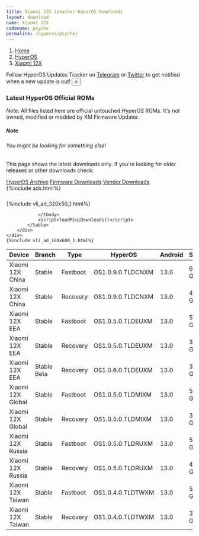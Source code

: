 ```yaml
---
title: Xiaomi 12X (psyche) HyperOS Downloads
layout: download
name: Xiaomi 12X
codename: psyche
permalink: /hyperos/psyche/
---
```

<nav aria-label="breadcrumb">
    <ol class="breadcrumb">
        <li class="breadcrumb-item"><a href="/">Home</a></li>
        <li class="breadcrumb-item"><a href="/hyperos/">HyperOS</a></li>
        <li class="breadcrumb-item active" aria-current="page"><a href="/hyperos/psyche/">Xiaomi 12X</a></li>
    </ol>
</nav>
<div class="alert alert-primary alert-dismissible fade show" role="alert">
    Follow HyperOS Updates Tracker on <a href="https://t.me/MIUIUpdatesTracker" class="alert-link">Telegram</a>
     or <a href="https://twitter.com/MiFwUpdater" class="alert-link">Twitter</a> to get notified when a new update is out!
    <button type="button" class="close" data-dismiss="alert" aria-label="Close">
        <span aria-hidden="true">&times;</span>
    </button>
</div>

### Latest HyperOS Official ROMs
*Note*: All files listed here are official untouched HyperOS ROMs. It's not owned, modified or modded by XM Firmware Updater.
<div class="card">
  <div class="card-body">
    <h5 class="card-title">Note</h5>
    <h6 class="card-subtitle mb-2 text-muted">You might be looking for something else!</h6>
    <p class="card-text">This page shows the latest downloads only.
     If you're looking for older releases or other downloads check:</p>
    <a href="/archive/hyperos/psyche/" class="card-link">HyperOS Archive</a>
    <a href="/firmware/psyche/" class="card-link">Firmware Downloads</a>
    <a href="/vendor/psyche/" class="card-link">Vendor Downloads</a>
  </div>
</div>
{%include ads.html%}
<div class="row justify-content-center">
    <div class="col-10">
        <div class="table-responsive-md" style="margin-top: 25px;">
            {%include vli_ad_320x50_1.html%}
            <table id="miui" class="display dt-responsive nowrap compact table table-striped table-hover table-sm">
                <thead class="thead-dark">
                    <tr>
                        <th data-ref="device">Device</th>
                        <th data-ref="branch">Branch</th>
                        <th data-ref="type">Type</th>
                        <th data-ref="miui">HyperOS</th>
                        <th data-ref="android">Android</th>
                        <th data-ref="size">Size</th>
                        <th data-ref="size">Date</th>
                        <th data-ref="link">Link</th>
                    </tr>
                </thead>
                <tbody>
                <tr><td>Xiaomi 12X China</td><td>Stable</td><td>Fastboot</td><td>OS1.0.9.0.TLDCNXM</td><td>13.0</td><td>6.2 GB</td><td>2024-09-03</td><td><a href="/hyperos/psyche/stable/OS1.0.9.0.TLDCNXM/">Download</a></td></tr>
<tr><td>Xiaomi 12X China</td><td>Stable</td><td>Recovery</td><td>OS1.0.9.0.TLDCNXM</td><td>13.0</td><td>4.1 GB</td><td>2024-09-12</td><td><a href="/hyperos/psyche/stable/OS1.0.9.0.TLDCNXM/">Download</a></td></tr>
<tr><td>Xiaomi 12X EEA</td><td>Stable</td><td>Fastboot</td><td>OS1.0.5.0.TLDEUXM</td><td>13.0</td><td>5.6 GB</td><td>2024-08-12</td><td><a href="/hyperos/psyche/stable/OS1.0.5.0.TLDEUXM/">Download</a></td></tr>
<tr><td>Xiaomi 12X EEA</td><td>Stable</td><td>Recovery</td><td>OS1.0.5.0.TLDEUXM</td><td>13.0</td><td>3.9 GB</td><td>2024-08-21</td><td><a href="/hyperos/psyche/stable/OS1.0.5.0.TLDEUXM/">Download</a></td></tr>
<tr><td>Xiaomi 12X EEA</td><td>Stable Beta</td><td>Recovery</td><td>OS1.0.6.0.TLDEUXM</td><td>13.0</td><td>3.9 GB</td><td>2024-09-23</td><td><a href="/hyperos/psyche/stable beta/OS1.0.6.0.TLDEUXM/">Download</a></td></tr>
<tr><td>Xiaomi 12X Global</td><td>Stable</td><td>Fastboot</td><td>OS1.0.5.0.TLDMIXM</td><td>13.0</td><td>5.8 GB</td><td>2024-09-03</td><td><a href="/hyperos/psyche/stable/OS1.0.5.0.TLDMIXM/">Download</a></td></tr>
<tr><td>Xiaomi 12X Global</td><td>Stable</td><td>Recovery</td><td>OS1.0.5.0.TLDMIXM</td><td>13.0</td><td>3.9 GB</td><td>2024-09-12</td><td><a href="/hyperos/psyche/stable/OS1.0.5.0.TLDMIXM/">Download</a></td></tr>
<tr><td>Xiaomi 12X Russia</td><td>Stable</td><td>Fastboot</td><td>OS1.0.5.0.TLDRUXM</td><td>13.0</td><td>5.6 GB</td><td>2024-09-10</td><td><a href="/hyperos/psyche/stable/OS1.0.5.0.TLDRUXM/">Download</a></td></tr>
<tr><td>Xiaomi 12X Russia</td><td>Stable</td><td>Recovery</td><td>OS1.0.5.0.TLDRUXM</td><td>13.0</td><td>4.0 GB</td><td>2024-09-23</td><td><a href="/hyperos/psyche/stable/OS1.0.5.0.TLDRUXM/">Download</a></td></tr>
<tr><td>Xiaomi 12X Taiwan</td><td>Stable</td><td>Fastboot</td><td>OS1.0.4.0.TLDTWXM</td><td>13.0</td><td>5.1 GB</td><td>2024-09-10</td><td><a href="/hyperos/psyche/stable/OS1.0.4.0.TLDTWXM/">Download</a></td></tr>
<tr><td>Xiaomi 12X Taiwan</td><td>Stable</td><td>Recovery</td><td>OS1.0.4.0.TLDTWXM</td><td>13.0</td><td>3.9 GB</td><td>2024-09-23</td><td><a href="/hyperos/psyche/stable/OS1.0.4.0.TLDTWXM/">Download</a></td></tr>

                </tbody>
                <script>loadMiuiDownloads()</script>
            </table>
        </div>
    </div>
    {%include vli_ad_160x600_1.html%}
</div>

